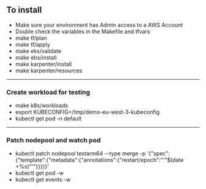 ## To install 

* Make sure your environment has Admin access to a AWS Account
* Double check the variables in the Makefile and tfvars
* make tf/plan
* make tf/apply
* make eks/validate
* make ebs/install
* make karpenter/install
* make karpenter/resources

---
### Create workload for testing

* make k8s/workloads
* export KUBECONFIG=/tmp/demo-eu-west-3-kubeconfig
* kubectl get pod -n default 


---
### Patch nodepool and watch pod 

*  kubectl patch nodepool testarm64 --type merge -p '{"spec":{"template":{"metadata":{"annotations":{"restart/epoch":"'"$(date +%s)"'"}}}}}' 
* kubectl get pod -w 
* kubectl get events -w 
